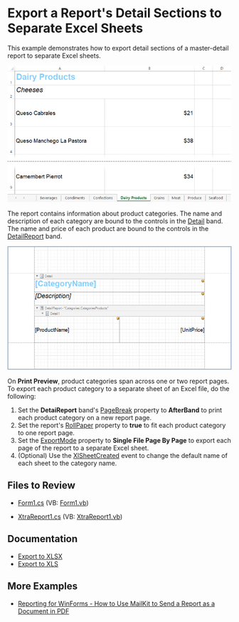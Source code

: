 # Export a Report's Detail Sections to Separate Excel Sheets

This example demonstrates how to export detail sections of a master-detail report to separate Excel sheets.

![](Images/export-different-report-groups-to-separate-excel-sheets.png)

The report contains information about product categories. The name and description of each category are bound to the controls in the
[Detail](https://docs.devexpress.com/XtraReports/DevExpress.XtraReports.UI.DetailBand) band. The name and price of each product are
bound to the controls in the [DetailReport](https://docs.devexpress.com/XtraReports/DevExpress.XtraReports.UI.DetailReportBand) band.

![](Images/report-layout.png)

On **Print Preview**, product categories span across one or two report pages. To export each product category to a separate sheet of an Excel file, do the following:

1. Set the **DetaiReport** band's [PageBreak](https://docs.devexpress.com/XtraReports/DevExpress.XtraReports.UI.Band.PageBreak) property to **AfterBand** to print each product category on a new report page.
2. Set the report's [RollPaper](https://docs.devexpress.com/XtraReports/DevExpress.XtraReports.UI.XtraReport.RollPaper) property to **true** to fit each product category to one report page.
3. Set the [ExportMode](https://docs.devexpress.com/CoreLibraries/DevExpress.XtraPrinting.XlsxExportMode) property to **Single File Page By Page** to export each page of the report to a separate Excel sheet.
4. (Optional) Use the [XlSheetCreated](https://docs.devexpress.com/CoreLibraries/DevExpress.XtraPrinting.PrintingSystemBase.XlSheetCreated) event to change the default name of each sheet to the category name.

## Files to Review

* [Form1.cs](CS/reporting-example-export/Form1.cs) (VB: [Form1.vb](VB/reporting-example-export/Form1.vb))

* [XtraReport1.cs](CS/reporting-example-export/XtraReport1.cs) (VB: [XtraReport1.vb](VB/reporting-example-export/XtraReport1.vb))


## Documentation

* [Export to XLSX](https://docs.devexpress.com/XtraReports/6284)
* [Export to XLS](https://docs.devexpress.com/XtraReports/2579)

## More Examples

- [Reporting for WinForms - How to Use MailKit to Send a Report as a Document in PDF](https://github.com/DevExpress-Examples/reporting-winforms-mailkit-email-report-pdf)


